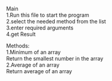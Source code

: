 Main        
1.Run this file to start the program        
2.select the needed method from the list             
3.enter required arguments          
4.get Result            
          
          
Methods:        
1.Minimum of an array         
Return the smallest number in  the array         
2.Average of an array                    
Return average of an array                    
